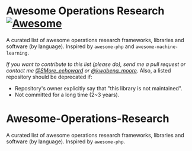 # Awesome Operations Research [![Awesome](https://cdn.rawgit.com/sindresorhus/awesome/d7305f38d29fed78fa85652e3a63e154dd8e8829/media/badge.svg)](https://github.com/sindresorhus/awesome)

A curated list of awesome operations research  frameworks, libraries and software (by language). Inspired by `awesome-php` and `awesome-machine-learning`.

_If you want to contribute to this list (please do), send me a pull request or contact me [@SMore_eehoward](https://twitter.com/SMore_eehoward) or [@kwabena_moore](https://twitter.com/moore_kwabena)._
Also, a listed repository should be deprecated if:

* Repository's owner explicitly say that "this library is not maintained".
* Not committed for a long time (2~3 years).

# Awesome-Operations-Research
A curated list of awesome operations research  frameworks, libraries and software (by language). Inspired by `awesome-php`.
